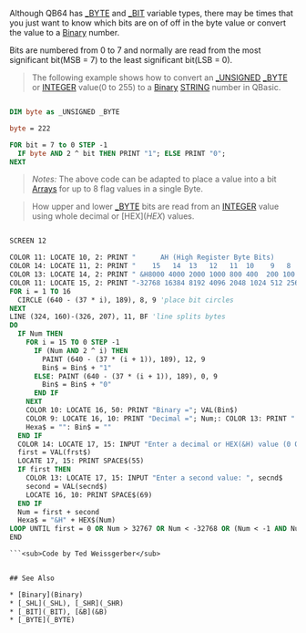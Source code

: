 Although QB64 has [_BYTE](_BYTE) and [_BIT](_BIT) variable types, there may be times that you just want to know which bits are on of off in the byte value or convert the value to a [Binary](Binary) number.


Bits are numbered from 0 to 7 and normally are read from the most significant bit(MSB = 7) to the least significant bit(LSB = 0).


>  The following example shows how to convert an [_UNSIGNED](_UNSIGNED) [_BYTE](_BYTE) or [INTEGER](INTEGER) value(0 to 255) to a [Binary](Binary) [STRING](STRING) number in QBasic.

```vb

DIM byte as _UNSIGNED _BYTE

byte = 222

FOR bit = 7 to 0 STEP -1
  IF byte AND 2 ^ bit THEN PRINT "1"; ELSE PRINT "0";
NEXT 

```
>  *Notes:* The above code can be adapted to place a value into a bit [Arrays](Arrays) for up to 8 flag values in a single Byte.


>  How upper and lower [_BYTE](_BYTE) bits are read from an [INTEGER](INTEGER) value using whole decimal or [HEX$](HEX$) values. 

```vb

SCREEN 12

COLOR 11: LOCATE 10, 2: PRINT "      AH (High Register Byte Bits)           AL (Low Register Byte Bits)"
COLOR 14: LOCATE 11, 2: PRINT "    15   14  13   12   11  10    9   8    7   6    5   4    3    2   1    0"
COLOR 13: LOCATE 14, 2: PRINT " &H8000 4000 2000 1000 800 400  200 100  80   40  20   10   8    4   2  &H1"
COLOR 11: LOCATE 15, 2: PRINT "-32768 16384 8192 4096 2048 1024 512 256 128  64  32   16   8    4   2    1"
FOR i = 1 TO 16
  CIRCLE (640 - (37 * i), 189), 8, 9 'place bit circles
NEXT
LINE (324, 160)-(326, 207), 11, BF 'line splits bytes
DO
  IF Num THEN
    FOR i = 15 TO 0 STEP -1
      IF (Num AND 2 ^ i) THEN
        PAINT (640 - (37 * (i + 1)), 189), 12, 9
        Bin$ = Bin$ + "1"
      ELSE: PAINT (640 - (37 * (i + 1)), 189), 0, 9
        Bin$ = Bin$ + "0"
      END IF
    NEXT
    COLOR 10: LOCATE 16, 50: PRINT "Binary ="; VAL(Bin$)
    COLOR 9: LOCATE 16, 10: PRINT "Decimal ="; Num;: COLOR 13: PRINT "       Hex = "; Hexa$
    Hexa$ = "": Bin$ = ""
  END IF
  COLOR 14: LOCATE 17, 15: INPUT "Enter a decimal or HEX(&H) value (0 Quits): ", frst$
  first = VAL(frst$)
  LOCATE 17, 15: PRINT SPACE$(55)
  IF first THEN
    COLOR 13: LOCATE 17, 15: INPUT "Enter a second value: ", secnd$
    second = VAL(secnd$)
    LOCATE 16, 10: PRINT SPACE$(69)
  END IF
  Num = first + second
  Hexa$ = "&H" + HEX$(Num)
LOOP UNTIL first = 0 OR Num > 32767 OR Num < -32768 OR (Num < -1 AND Num > -32768 
END

```<sub>Code by Ted Weissgerber</sub>


## See Also

* [Binary](Binary)
* [_SHL](_SHL), [_SHR](_SHR)
* [_BIT](_BIT), [&B](&B)
* [_BYTE](_BYTE)




